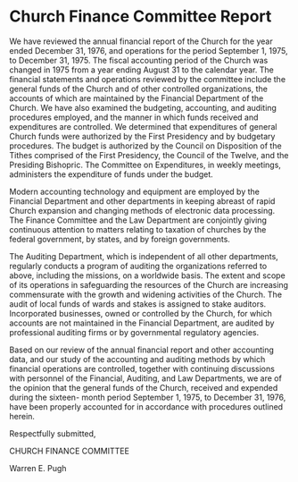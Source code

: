 # Church Finance Committee Report

We have reviewed the annual financial report of the Church for the year ended
December 31, 1976, and operations for the period September 1, 1975, to
December 31, 1975. The fiscal accounting period of the Church was changed in
1975 from a year ending August 31 to the calendar year. The financial
statements and operations reviewed by the committee include the general funds
of the Church and of other controlled organizations, the accounts of which are
maintained by the Financial Department of the Church. We have also examined
the budgeting, accounting, and auditing procedures employed, and the manner in
which funds received and expenditures are controlled. We determined that
expenditures of general Church funds were authorized by the First Presidency
and by budgetary procedures. The budget is authorized by the Council on
Disposition of the Tithes comprised of the First Presidency, the Council of
the Twelve, and the Presiding Bishopric. The Committee on Expenditures, in
weekly meetings, administers the expenditure of funds under the budget.

Modern accounting technology and equipment are employed by the Financial
Department and other departments in keeping abreast of rapid Church expansion
and changing methods of electronic data processing. The Finance Committee and
the Law Department are conjointly giving continuous attention to matters
relating to taxation of churches by the federal government, by states, and by
foreign governments.

The Auditing Department, which is independent of all other departments,
regularly conducts a program of auditing the organizations referred to above,
including the missions, on a worldwide basis. The extent and scope of its
operations in safeguarding the resources of the Church are increasing
commensurate with the growth and widening activities of the Church. The audit
of local funds of wards and stakes is assigned to stake auditors. Incorporated
businesses, owned or controlled by the Church, for which accounts are not
maintained in the Financial Department, are audited by professional auditing
firms or by governmental regulatory agencies.

Based on our review of the annual financial report and other accounting data,
and our study of the accounting and auditing methods by which financial
operations are controlled, together with continuing discussions with personnel
of the Financial, Auditing, and Law Departments, we are of the opinion that
the general funds of the Church, received and expended during the sixteen-
month period September 1, 1975, to December 31, 1976, have been properly
accounted for in accordance with procedures outlined herein.

Respectfully submitted,

CHURCH FINANCE COMMITTEE

Warren E. Pugh

